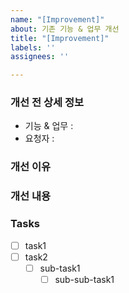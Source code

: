 ```yaml
---
name: "[Improvement]"
about: 기존 기능 & 업무 개선
title: "[Improvement]"
labels: ''
assignees: ''

---
```


### 개선 전 상세 정보
- 기능 & 업무 : 
- 요청자 :

### 개선 이유

### 개선 내용

### Tasks
- [ ] task1
- [ ] task2
   - [ ] sub-task1
      - [ ] sub-sub-task1
